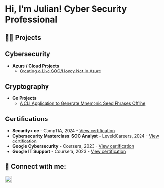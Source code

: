 <h1>Hi, I'm Julian! Cyber Security Professional</h1>

<h2>👨‍💻 Projects</h2>

## Cybersecurity
- **Azure / Cloud Projects**
  - [Creating a Live SOC/Honey Net in Azure](https://github.com/Julian-1001/Azure-SOC)
## Cryptography
- **Go Projects**
  - [A CLI Application to Generate Mnemonic Seed Phrases Offline](https://github.com/Julian-1001/Phrase_Generator)
  
## Certifications
- **Security+ ce** - CompTIA, 2024 - [View certification](https://github.com/Julian-1001/Security_ce/blob/main/CompTIA%20Security%2B%20ce%20certificate.pdf)
- **Cybersecurity Masterclass: SOC Analyst** - LeveldCareers, 2024 - [View certification](https://github.com/Julian-1001/Cybersecurity-Master-Class-Certificate/blob/main/Cybersecurity%20Masterclass%20SOC%20Analyst%20Certificate.pdf)
- **Google Cybersecurity** - Coursera, 2023 - [View certification](https://coursera.org/share/6af45b28d118af663af8ab0f7cdc8869)
- **Google IT Support** - Coursera, 2023 - [View certification](https://coursera.org/share/94b61d812ff1fb6a6125b5fce20f0f24)



<h2> 🤳 Connect with me:</h2>

[<img align="left" alt="Julian Melendez | LinkedIn" width="22px" src="https://cdn2.iconfinder.com/data/icons/social-media-2285/512/1_Linkedin_unofficial_colored_svg-512.png" />](https://www.linkedin.com/in/julian-melendez-0a9ba22b8)

[linkedin]: https://www.linkedin.com/in/julian-melendez-0a9ba22b8/
